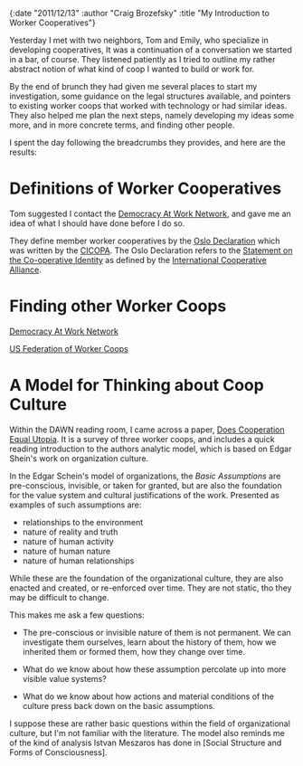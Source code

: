 {:date "2011/12/13" :author "Craig Brozefsky" :title "My Introduction to Worker Cooperatives"}

Yesterday I met with two neighbors, Tom and Emily, who specialize in
developing cooperatives, It was a continuation of a conversation we
started in a bar, of course.  They listened patiently as I tried to
outline my rather abstract notion of what kind of coop I wanted to
build or work for.  

By the end of brunch they had given me several places to start my
investigation, some guidance on the legal structures available, and
pointers to existing worker coops that worked with technology or had
similar ideas.  They also helped me plan the next steps, namely
developing my ideas some more, and in more concrete terms, and finding
other people.

I spent the day following the breadcrumbs they provides, and here are
the results:

# Definitions of Worker Cooperatives

Tom suggested I contact the [Democracy At Work
Network](http://dawn.coop), and gave me an idea of what I should have
done before I do so.

They define member worker cooperatives by the [Oslo
Declaration](http://usworker.coop/public/documents/Oslo_Declaration.pdf)
which was written by the [CICOPA](http://www.cicopa.coop/).  The Oslo
Declaration refers to the [Statement on the Co-operative
Identity](http://www.ica.coop/coop/principles.html) as defined by the
[International Cooperative Alliance](http://www.ica.coop).

# Finding other Worker Coops

[Democracy At Work Network](http://dawn.coop)

[US Federation of Worker Coops](http://usworker.coop)

# A Model for Thinking about Coop Culture

Within the DAWN reading room, I came across a paper, [Does Cooperation
Equal
Utopia](http://www.usworker.coop/system/files/Does_Cooperation_Equal_Utopia%20%28P%29_0.pdf).
It is a survey of three worker coops, and includes a quick reading
introduction to the authors analytic model, which is based on Edgar
Shein's work on organization culture.

In the Edgar Schein's model of organizations, the *Basic Assumptions*
are pre-conscious, invisible, or taken for granted, but are also the
foundation for the value system and cultural justifications of the
work.  Presented as examples of such assumptions are:

* relationships to the environment
* nature of reality and truth
* nature of human activity
* nature of human nature
* nature of human relationships

While these are the foundation of the organizational culture, they are
also enacted and created, or re-enforced over time.  They are not
static, tho they may be difficult to change.

This makes me ask a few questions:

* The pre-conscious or invisible nature of them is not permanent.  We
  can investigate them ourselves, learn about the history of them, how
  we inherited them or formed them, how they change over time.

* What do we know about how these assumption percolate up into more
  visible value systems?

* What do we know about how actions and material conditions of the
  culture press back down on the basic assumptions.

I suppose these are rather basic questions within the field of
organizational culture, but I'm not familiar with the literature.  The
model also reminds me of the kind of analysis Istvan Meszaros has done
in [Social Structure and Forms of Consciousness].

